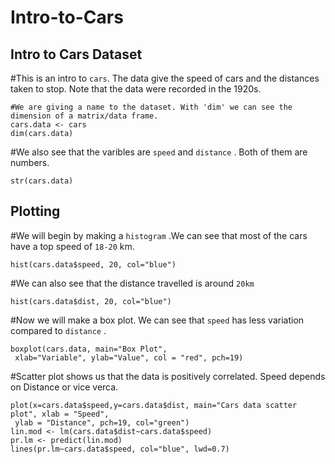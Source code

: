 # Intro-to-Cars
## Intro to Cars Dataset
#This is an intro to `cars`. The data give the speed of cars and the distances taken to stop. Note that the data were recorded in the 1920s.
```{r}
#We are giving a name to the dataset. With 'dim' we can see the dimension of a matrix/data frame.
cars.data <- cars
dim(cars.data)
```

#We also see that the varibles are `speed` and `distance` . Both of them are numbers.
```{r}
str(cars.data)
```

## Plotting 
#We will begin by making a `histogram` .We can see that most of the cars have a top speed of `18-20` km.
```{r}
hist(cars.data$speed, 20, col="blue")
```

#We can also see that the distance travelled is around `20km`
```{r}
hist(cars.data$dist, 20, col="blue")
```

#Now we will make a box plot. We can see that `speed` has less variation compared to `distance` .
```{r}
boxplot(cars.data, main="Box Plot",
 xlab="Variable", ylab="Value", col = "red", pch=19)
```

#Scatter plot shows us that the data is positively correlated. Speed depends on Distance or vice verca.
```{r}
plot(x=cars.data$speed,y=cars.data$dist, main="Cars data scatter plot", xlab = "Speed",
 ylab = "Distance", pch=19, col="green")
lin.mod <- lm(cars.data$dist~cars.data$speed)
pr.lm <- predict(lin.mod)
lines(pr.lm~cars.data$speed, col="blue", lwd=0.7)
```
